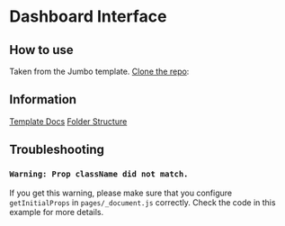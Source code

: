 # Dashboard Interface

## How to use

Taken from the Jumbo template. [Clone the repo](https://github.com/mui-org/material-ui):

## Information

[Template Docs](https://docs-jumbo.g-axon.work/next-js/folder-structure)
[Folder Structure](https://docs-jumbo.g-axon.work/next-js/folder-structure)  

## Troubleshooting

### `Warning: Prop className did not match.`

If you get this warning, please make sure that you configure `getInitialProps` in `pages/_document.js` correctly. Check the code in this example for more details.
